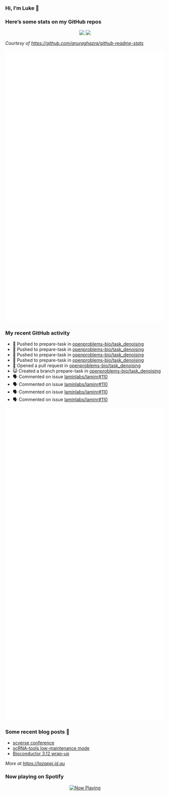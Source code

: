 
<!-- README.md is generated from README.Rmd. Please edit that file -->

### Hi, I’m Luke 👋

<!--
**lazappi/lazappi** is a ✨ _special_ ✨ repository because its `README.md` (this file) appears on your GitHub profile.
&#10;Here are some ideas to get you started:
&#10;- 🔭 I’m currently working on ...
- 🌱 I’m currently learning ...
- 👯 I’m looking to collaborate on ...
- 🤔 I’m looking for help with ...
- 💬 Ask me about ...
- 📫 How to reach me: ...
- 😄 Pronouns: ...
- ⚡ Fun fact: ...
-->

### Here’s some stats on my GitHub repos

<p align="center">
<img src="https://github-readme-stats.vercel.app/api?username=lazappi&count_private=true&show_icons=true&theme=buefy&hide_title=True">
<img src="https://github-readme-stats.vercel.app/api/top-langs/?username=lazappi&hide=html&theme=buefy&layout=compact">
</p>

*Courtesy of <https://github.com/anuraghazra/github-readme-stats>*

<p align="center" style="width:100%;">
<img src="https://github.com/lazappi/lazappi/raw/main/github-intro.svg">
</p>

### My recent GitHub activity

- 📨 Pushed to prepare-task in
  [openproblems-bio/task_denoising](https://github.com/openproblems-bio/task_denoising)
- 📨 Pushed to prepare-task in
  [openproblems-bio/task_denoising](https://github.com/openproblems-bio/task_denoising)
- 📨 Pushed to prepare-task in
  [openproblems-bio/task_denoising](https://github.com/openproblems-bio/task_denoising)
- 📨 Pushed to prepare-task in
  [openproblems-bio/task_denoising](https://github.com/openproblems-bio/task_denoising)
- 🤔 Opened a pull request in
  [openproblems-bio/task_denoising](https://github.com/openproblems-bio/task_denoising)
- 😺 Created a branch prepare-task in
  [openproblems-bio/task_denoising](https://github.com/openproblems-bio/task_denoising)
- 🗣 Commented on issue
  [laminlabs/laminr#110](https://github.com/laminlabs/laminr#110)
- 🗣 Commented on issue
  [laminlabs/laminr#110](https://github.com/laminlabs/laminr#110)
- 🗣 Commented on issue
  [laminlabs/laminr#110](https://github.com/laminlabs/laminr#110)
- 🗣 Commented on issue
  [laminlabs/laminr#110](https://github.com/laminlabs/laminr#110)

<p align="center" style="width:100%;">
<img src="https://github.com/lazappi/lazappi/raw/main/github-status.svg">
</p>

### Some recent blog posts 📝

- [scverse
  conference](https://lazappi.id.au/posts/2024-09-15-scverse-conference/)
- [scRNA-tools low-maintenance
  mode](https://lazappi.id.au/posts/2024-03-04-scRNAtools-low-maintenance/)
- [Bioconductor 3.12
  wrap-up](https://lazappi.id.au/posts/2020-10-30-bioconductor-3-12-wrap-up/)

*More at <https://lazappi.id.au>*

<!-- ### My latest tweet 👇 and retweet 👉 -->

### Now playing on Spotify

<p align="center">
<a href="https://now-playing-profile.lazappi.vercel.app/now-playing?open">
<img src="https://now-playing-profile.lazappi.vercel.app/now-playing" width="256" height="64" alt="Now Playing">
</a>
</p>
